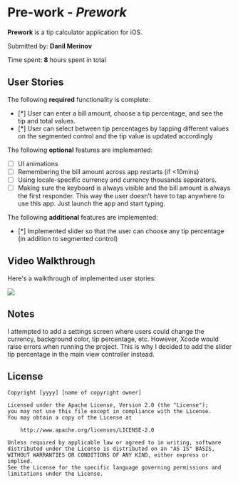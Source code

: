 # Pre-work - *Prework*

**Prework** is a tip calculator application for iOS.

Submitted by: **Danil Merinov**

Time spent: **8** hours spent in total

## User Stories

The following **required** functionality is complete:

* [*] User can enter a bill amount, choose a tip percentage, and see the tip and total values.
* [*] User can select between tip percentages by tapping different values on the segmented control and the tip value is updated accordingly

The following **optional** features are implemented:

* [ ] UI animations
* [ ] Remembering the bill amount across app restarts (if <10mins)
* [ ] Using locale-specific currency and currency thousands separators.
* [ ] Making sure the keyboard is always visible and the bill amount is always the first responder. This way the user doesn't have to tap anywhere to use this app. Just launch the app and start typing.

The following **additional** features are implemented:

- [*] Implemented slider so that the user can choose any tip percentage (in addition to segmented control)

## Video Walkthrough

Here's a walkthrough of implemented user stories:

![](https://i.imgur.com/V8HPQSz.gif)




## Notes

I attempted to add a settings screen where users could change the currency, background color, tip percentage, etc. However, Xcode would raise errors when running the project. This is why I decided to add the slider tip percentage in the main view controller instead.

## License

    Copyright [yyyy] [name of copyright owner]

    Licensed under the Apache License, Version 2.0 (the "License");
    you may not use this file except in compliance with the License.
    You may obtain a copy of the License at

        http://www.apache.org/licenses/LICENSE-2.0

    Unless required by applicable law or agreed to in writing, software
    distributed under the License is distributed on an "AS IS" BASIS,
    WITHOUT WARRANTIES OR CONDITIONS OF ANY KIND, either express or implied.
    See the License for the specific language governing permissions and
    limitations under the License.
